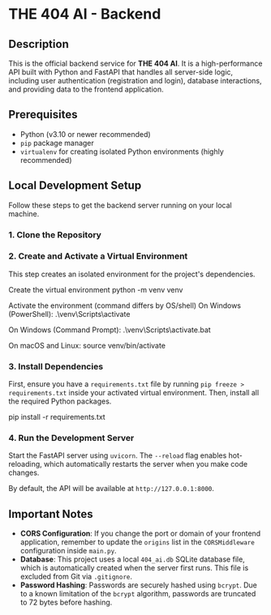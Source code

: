 # THE 404 AI - Backend

## Description

This is the official backend service for **THE 404 AI**. It is a high-performance API built with Python and FastAPI that handles all server-side logic, including user authentication (registration and login), database interactions, and providing data to the frontend application.

## Prerequisites

- Python (v3.10 or newer recommended)
- `pip` package manager
- `virtualenv` for creating isolated Python environments (highly recommended)

## Local Development Setup

Follow these steps to get the backend server running on your local machine.

### 1. Clone the Repository


### 2. Create and Activate a Virtual Environment

This step creates an isolated environment for the project's dependencies.

Create the virtual environment
python -m venv venv

Activate the environment (command differs by OS/shell)
On Windows (PowerShell):
.\venv\Scripts\activate

On Windows (Command Prompt):
.\venv\Scripts\activate.bat

On macOS and Linux:
source venv/bin/activate


### 3. Install Dependencies

First, ensure you have a `requirements.txt` file by running `pip freeze > requirements.txt` inside your activated virtual environment. Then, install all the required Python packages.

pip install -r requirements.txt


### 4. Run the Development Server

Start the FastAPI server using `uvicorn`. The `--reload` flag enables hot-reloading, which automatically restarts the server when you make code changes.


By default, the API will be available at `http://127.0.0.1:8000`.

## Important Notes

- **CORS Configuration**: If you change the port or domain of your frontend application, remember to update the `origins` list in the `CORSMiddleware` configuration inside `main.py`.
- **Database**: This project uses a local `404_ai.db` SQLite database file, which is automatically created when the server first runs. This file is excluded from Git via `.gitignore`.
- **Password Hashing**: Passwords are securely hashed using `bcrypt`. Due to a known limitation of the `bcrypt` algorithm, passwords are truncated to 72 bytes before hashing.
